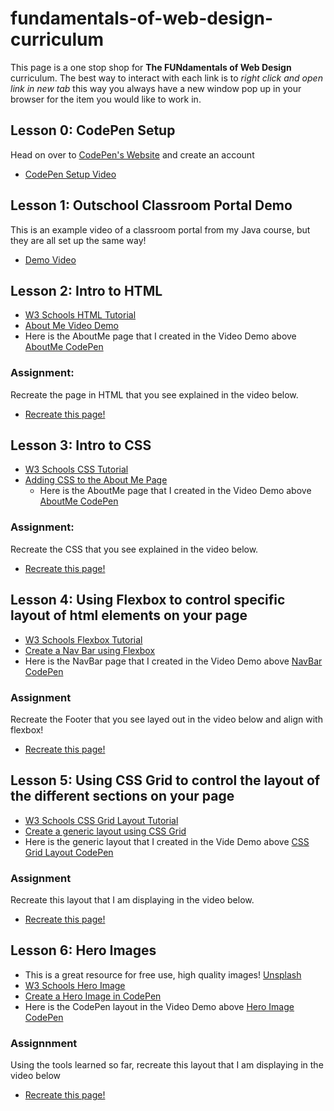 # fundamentals-of-web-design-curriculum

This page is a one stop shop for **The FUNdamentals of Web Design** curriculum. The best way to interact with each link is to *right click and open link in new tab* this way you always have a new window pop up in your browser for the item you would like to work in. 

## Lesson 0: CodePen Setup
Head on over to [CodePen's Website](https://codepen.io) and create an account
- [CodePen Setup Video](https://youtu.be/te2OKIqD-rQ)
 
## Lesson 1: Outschool Classroom Portal Demo
This is an example video of a classroom portal from my Java course, but they are all set up the same way! 
 - [Demo Video](https://youtu.be/jmT395wQxHw)
 
 ## Lesson 2: Intro to HTML
 - [W3 Schools HTML Tutorial](https://www.w3schools.com/html/)
 - [About Me Video Demo](https://youtu.be/FlfNshA_6bU)
  - Here is the AboutMe page that I created in the Video Demo above [AboutMe CodePen](https://codepen.io/akostrick/pen/KOzNKw)
 
 ### Assignment: 
 Recreate the page in HTML that you see explained in the video below.
 - [Recreate this page!](https://youtu.be/I-owlYjiIm4)
 
 ## Lesson 3: Intro to CSS
 - [W3 Schools CSS Tutorial](https://www.w3schools.com/css/default.asp)
 - [Adding CSS to the About Me Page](https://youtu.be/GHEn1MMeEG4)
    - Here is the AboutMe page that I created in the Video Demo above [AboutMe CodePen](https://codepen.io/akostrick/pen/rXeWgJ)
 
 ### Assignment:
 Recreate the CSS that you see explained in the video below.
 - [Recreate this page!](https://youtu.be/GXgVGsCkl0U)
 
## Lesson 4: Using Flexbox to control specific layout of html elements on your page
- [W3 Schools Flexbox Tutorial](https://www.w3schools.com/css/css3_flexbox.asp)
- [Create a Nav Bar using Flexbox](https://youtu.be/RhZtVKtNNz0)
 - Here is the NavBar page that I created in the Video Demo above [NavBar CodePen](https://codepen.io/akostrick/pen/xvVgJo)
 
 ### Assignment
 Recreate the Footer that you see layed out in the video below and align with flexbox!
 - [Recreate this page!](https://youtu.be/mWyCl6KGHsc)
 
 ## Lesson 5: Using CSS Grid to control the layout of the different sections on your page
 - [W3 Schools CSS Grid Layout Tutorial](https://www.w3schools.com/css/css_grid.asp)
 - [Create a generic layout using CSS Grid](https://youtu.be/QvSgBqyWMFQ)
  - Here is the generic layout that I created in the Vide Demo above [CSS Grid Layout CodePen](https://codepen.io/akostrick/pen/xvVvGK)
  
  ### Assignment
  Recreate this layout that I am displaying in the video below.
  - [Recreate this page!](https://youtu.be/AFkku_fCYcw)
  

 ## Lesson 6: Hero Images
 - This is a great resource for free use, high quality images! [Unsplash](https://unsplash.com/)
 - [W3 Schools Hero Image](https://www.w3schools.com/howto/howto_css_hero_image.asp)
 - [Create a Hero Image in CodePen]()
  - Here is the CodePen layout in the Video Demo above [Hero Image CodePen]()
  
  ### Assignnment
  Using the tools learned so far, recreate this layout that I am displaying in the video below
  - [Recreate this page!]()
  
  
 
